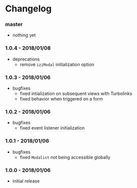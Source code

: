 # Changelog

### master

* nothing yet

### 1.0.4 - 2018/01/08

* deprecations
    * remove `iziModal` initialization option

### 1.0.3 - 2018/01/06

* bugfixes
    * fixed intialization on subsequent views with Turbolinks
    * fixed behavior when triggered on a form

### 1.0.2 - 2018/01/06

* bugfixes
    * fixed event listener initialization

### 1.0.1 - 2018/01/06

* bugfixes
    * fixed `Modalist` not being accessible globally

### 1.0.0 - 2018/01/06

* initial release
